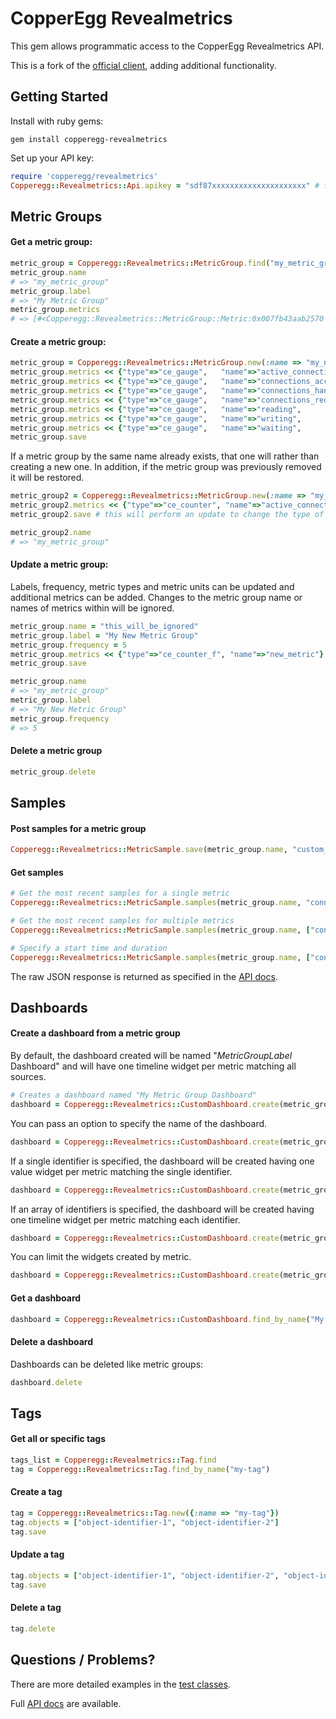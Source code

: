 # CopperEgg Revealmetrics

This gem allows programmatic access to the CopperEgg Revealmetrics API.

This is a fork of the [official client](https://github.com/CopperEgg/copperegg-ruby), adding additional functionality.

## Getting Started

Install with ruby gems:
```
gem install copperegg-revealmetrics
```

Set up your API key:
``` ruby
require 'copperegg/revealmetrics'
Copperegg::Revealmetrics::Api.apikey = "sdf87xxxxxxxxxxxxxxxxxxxxx" # from the web UI
```

## Metric Groups

#### Get a metric group:

``` ruby
metric_group = Copperegg::Revealmetrics::MetricGroup.find("my_metric_group")
metric_group.name
# => "my_metric_group"
metric_group.label
# => "My Metric Group"
metric_group.metrics
# => [#<Copperegg::Revealmetrics::MetricGroup::Metric:0x007fb43aab2570 @position=0, @type="ce_gauge", @name="metric1", @label="Metric 1", @unit="b">]
```

#### Create a metric group:

``` ruby
metric_group = Copperegg::Revealmetrics::MetricGroup.new(:name => "my_new_metric_group", :label => "Cool New Group Visible Name", :frequency => 60) # data is sent every 60 seconds
metric_group.metrics << {"type"=>"ce_gauge",   "name"=>"active_connections",     "unit"=>"Connections"}
metric_group.metrics << {"type"=>"ce_gauge",   "name"=>"connections_accepts",    "unit"=>"Connections"}
metric_group.metrics << {"type"=>"ce_gauge",   "name"=>"connections_handled",    "unit"=>"Connections"}
metric_group.metrics << {"type"=>"ce_gauge",   "name"=>"connections_requested",  "unit"=>"Connections"}
metric_group.metrics << {"type"=>"ce_gauge",   "name"=>"reading",                "unit"=>"Connections"}
metric_group.metrics << {"type"=>"ce_gauge",   "name"=>"writing",                "unit"=>"Connections"}
metric_group.metrics << {"type"=>"ce_gauge",   "name"=>"waiting",                "unit"=>"Connections"}
metric_group.save
```

If a metric group by the same name already exists, that one will rather than creating a new one. In addition, if the metric group was previously removed it will be restored.

```ruby
metric_group2 = Copperegg::Revealmetrics::MetricGroup.new(:name => "my_new_metric_group", :label => "New Group Version 2", :frequency => 60)
metric_group2.metrics << {"type"=>"ce_counter", "name"=>"active_connections", "unit"=>"Connections"}
metric_group2.save # this will perform an update to change the type of the metric 'active_connections' from 'ce_gauge' to 'ce_counter'

metric_group2.name
# => "my_metric_group"
```

#### Update a metric group:

Labels, frequency, metric types and metric units can be updated and additional metrics can be added. Changes to the metric group name or names of metrics within will be ignored.

```ruby
metric_group.name = "this_will_be_ignored"
metric_group.label = "My New Metric Group"
metric_group.frequency = 5
metric_group.metrics << {"type"=>"ce_counter_f", "name"=>"new_metric"}
metric_group.save

metric_group.name
# => "my_metric_group"
metric_group.label
# => "My New Metric Group"
metric_group.frequency
# => 5
```

#### Delete a metric group

```ruby
metric_group.delete
```

## Samples

#### Post samples for a metric group

```ruby
Copperegg::Revealmetrics::MetricSample.save(metric_group.name, "custom_identifier1", Time.now.to_i, "active_connections" => 2601, "connections_accepts" => 154, "connections_handled" => 128, "connections_requested" => 1342, ...)
```

#### Get samples

```ruby
# Get the most recent samples for a single metric
Copperegg::Revealmetrics::MetricSample.samples(metric_group.name, "connections_accepts")

# Get the most recent samples for multiple metrics
Copperegg::Revealmetrics::MetricSample.samples(metric_group.name, ["connections_accepts", "connections_handled", "reading", "writing"])

# Specify a start time and duration
Copperegg::Revealmetrics::MetricSample.samples(metric_group.name, ["connections_accepts", "connections_handled", "reading", "writing"], :starttime => 4.hours.ago, :duration => 15.minutes)
```

The raw JSON response is returned as specified in the [API docs][sample_docs].

## Dashboards

#### Create a dashboard from a metric group

By default, the dashboard created will be named "_MetricGroupLabel_ Dashboard" and will have one timeline widget per metric matching all sources.

```ruby
# Creates a dashboard named "My Metric Group Dashboard"
dashboard = Copperegg::Revealmetrics::CustomDashboard.create(metric_group)
```

You can pass an option to specify the name of the dashboard.

```ruby
dashboard = Copperegg::Revealmetrics::CustomDashboard.create(metric_group, :name => "Cloud Servers")
```

If a single identifier is specified, the dashboard will be created having one value widget per metric matching the single identifier.

```ruby
dashboard = Copperegg::Revealmetrics::CustomDashboard.create(metric_group, :name => "Cloud Servers", :identifiers => "custom_identifier1")
```

If an array of identifiers is specified, the dashboard will be created having one timeline widget per metric matching each identifier.

```ruby
dashboard = Copperegg::Revealmetrics::CustomDashboard.create(metric_group, :name => "Cloud Servers", :identifiers => ["custom_identifier1", "custom_identifier2"])
```

You can limit the widgets created by metric.

```ruby
dashboard = Copperegg::Revealmetrics::CustomDashboard.create(metric_group, :name => "Cloud Servers", :identifiers => ["custom_identifier1", "custom_identifier2"], :metrics => ["reading", "writing", "waiting"])
```

#### Get a dashboard

```ruby
dashboard = Copperegg::Revealmetrics::CustomDashboard.find_by_name("My Metric Group Dashboard")
```

#### Delete a dashboard

Dashboards can be deleted like metric groups:

```ruby
dashboard.delete
```

## Tags

#### Get all or specific tags

```ruby
tags_list = Copperegg::Revealmetrics::Tag.find
tag = Copperegg::Revealmetrics::Tag.find_by_name("my-tag")
```

#### Create a tag

```ruby
tag = Copperegg::Revealmetrics::Tag.new({:name => "my-tag"})
tag.objects = ["object-identifier-1", "object-identifier-2"]
tag.save
```

#### Update a tag

```ruby
tag.objects = ["object-identifier-1", "object-identifier-2", "object-identifier-3"]
tag.save
```

#### Delete a tag

```ruby
tag.delete
```



## Questions / Problems?

There are more detailed examples in the [test classes][test_classes].

Full [API docs][docs] are available.

[sample_docs]:http://dev.copperegg.com/revealmetrics/samples.html
[test_classes]:/test
[docs]:http://dev.copperegg.com
